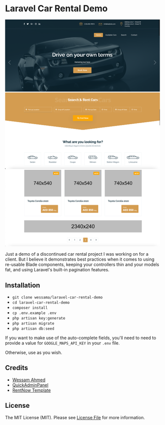 
# Laravel Car Rental Demo

![Landing Page](public/images/landing.png)
![Search](public/images/search.png)
![Pagination](public/images/pagination.png)


Just a demo of a discontinued car rental project I was working on for a client. But I believe it 
demonstrates best practices when it comes to using re-usable Blade components, keeping your controllers 
thin and your models fat, and using Laravel's built-in pagination features.

## Installation

- `git clone wessama/laravel-car-rental-demo`
- `cd laravel-car-rental-demo`
- `composer install`
- `cp .env.example .env`
- `php artisan key:generate`
- `php artisan migrate`
- `php artisan db:seed`

If you want to make use of the auto-complete fields, you'll need to need to provide a value for `GOOGLE_MAPS_API_KEY` in your `.env` file.

Otherwise, use as you wish.

## Credits

- [Wessam Ahmed](https://github.com/wessama)
- [QuickAdminPanel](https://quickadminpanel.com)
- [RentNow Template](https://themeforest.net/item/rentnow-car-rental-html-template/23354816)

## License

The MIT License (MIT). Please see [License File](LICENSE.md) for more information.
